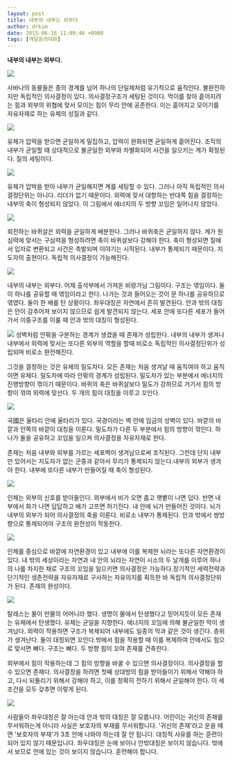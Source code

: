 ```yaml
---
layout: post
title: 내부의 내부는 외부다
author: drkim
date: 2015-06-16 11:09:46 +0900
tags: [깨달음의대화]
---
```

**내부의 내부는 외부다.**

  





![](/files/attach/images/198/882/599/168.jpg) 

  


사바나의 동물들은 종의 경계를 넘어 하나의 단일체처럼 유기적으로 움직인다. 불완전하지만 독립적인 의사결정이 있다. 의사결정구조가 세팅된 것이다. 먹이를 찾아 흩어지려는 힘과 외부의 위협에 맞서 모이는 힘이 무리 안에 공존한다. 이는 흩어지고 모이기를 자유자재로 하는 유체의 성질과 같다.

  





![](/files/attach/images/198/882/599/169.jpg) 

  


유체가 압력을 받으면 균일하게 밀집하고, 압력이 완화되면 균일하게 흩어진다. 조직의 내부가 균일할 때 상대적으로 불균일한 외부와 차별화되어 사건을 일으키는 계가 확정된다. 질의 세팅이다.

  





![](/files/attach/images/198/882/599/170.jpg) 

  


유체가 압박을 받아 내부가 균일해지면 계를 세팅할 수 있다. 그러나 아직 독립적인 의사결정단위는 아니다. 리더가 없기 때문이다. 외력에 맞서 대항하는 반대쪽 힘을 결정하는 내부의 축이 형성되지 않았다. 이 그림에서 에너지의 두 방향 꼬임은 일어나지 않았다. 

  





![](/files/attach/images/198/882/599/171.jpg) 

  


회전하는 바퀴살은 외력을 균일하게 배분한다. 그러나 바퀴축은 균일하지 않다. 계가 원심력에 맞서는 구심력을 형성하려면 축이 바퀴살보다 강해야 한다. 축이 형성되면 질에서 입자로 변환되고 사건은 촉발되며 이야기는 시작된다. 내부가 통제되기 때문이다. 지도자의 출현이다. 독립적 의사결정이 가능해진다.

  





![](/files/attach/images/198/882/599/172.jpg) 

  


내부의 내부는 외부다. 어제 출석부에서 가져온 비랑가님 그림이다. 구조는 엮임이다. 둘이 하나를 공유할 때 엮임이라고 한다. 나가는 것과 들어오는 것이 문 하나를 공유하므로 엮였다. 둘이 한 배를 탄 상황이다. 좌우대칭은 자연에서 흔히 발견된다. 안과 밖의 대칭은 안이 감추어져 보이지 않으므로 쉽게 발견되지 않는다. 세포 안에 또다른 세포가 들어가서 이중구조를 이룰 때 안과 밖의 대칭이 형성된다.

  


![](/files/attach/images/198/882/599/174.jpg)
  성벽처럼 안팎을 구분하는 경계가 생겼을 때 존재가 성립한다. 내부의 내부가 생겨나 내부에서 외력에 맞서는 또다른 외부의 역할을 할때 비로소 독립적인 의사결정단위가 성립되며 비로소 완전해진다.



  그것을 결정하는 것은 유체의 밀도차다. 모든 존재는 처음 생겨날 때 움직여야 하고 움직이면 유체다. 밀도차에 따라 안팎의 경계가 성립된다. 밀도차가 있는 부분에서 에너지의 진행방향이 꺾이기 때문이다. 바퀴의 축은 바퀴살보다 밀도가 강하므로 거기서 힘의 방향이 꺾여 외력에 맞선다. 두 개의 힘이 대칭을 이루고 꼬인다.



  


  ![](/files/attach/images/198/882/599/178.jpg)

국國은 울타리 안에 울타리가 있다. 국경이라는 벽 안에 임금의 성벽이 있다. 바깥의 바깥과 안쪽의 바깥이 대칭을 이룬다. 밀도차가 다른 두 부분에서 힘의 방향이 꺾인다. 하나가 둘을 공유하고 꼬임을 일으켜 의사결정을 자유자재로 한다.

존재는 처음 내부와 외부를 가르는 세포벽이 생겨남으로써 조직된다. 그런데 단지 내부만 있어서는 지도자가 없는 군중과 같아서 무리가 통제되지 않는다.내부의 외부가 생겨야 한다. 내부에 또다른 내부가 만들어질 때 축이 형성된다.

  


![](/files/attach/images/198/882/599/173.jpg)

  


인체는 외부의 신호를 받아들인다. 외부에서 비가 오면 춥고 햇볕이 나면 덥다. 반면 내부에서 화가 나면 답답하고 배가 고프면 허기진다. 내 안에 뇌가 만들어진 것이다. 뇌가 내부의 외부가 되어 의사결정의 축을 이룬다. 비로소 내부가 통제된다. 안과 밖에서 쌍방향으로 통제되어야 구조의 완전성이 작동한다.

  



![](/files/attach/images/198/882/599/176.jpg)   
  


인체를 중심으로 바깥에 자연환경이 있고 내부에 이를 복제한 뇌라는 또다른 자연환경이 있다. 내 밖의 세상이라는 자연과 내 안의 뇌라는 자연이 시소의 두 날개를 이루어 하나의 나를 차지한 채로 구조의 꼬임을 일으키면 의사결정은 가능하다.장기적인 세력전략과 단기적인 생존전략을 자유자재로 구사하는 자유의지를 획득한 바 독립적 의사결정단위가 된다. 존재의 완성이다.

  


  





![](/files/attach/images/198/882/599/175.jpg) 

  


탈레스는 물이 만물의 어머니라 했다. 생명이 물에서 탄생했다고 믿어지듯이 모든 존재는 유체에서 탄생했다. 유체는 균일을 지향한다. 에너지의 꼬임에 의해 불균일한 막이 생겨났다. 외력이 작용하면 구조가 복제되어 내부에도 일종의 막과 같은 것이 생긴다. 층위가 생겨난다. 둘이 대칭되면 꼬인다.밖에서 힘을 작용할 때 이를 복제하여 안에서도 힘으로 맞서면 뼈다. 구조는 뼈다. 두 방향 힘이 꼬여 존재를 건축한다.

  


외부에서 힘이 작용하는데 그 힘의 방향을 바꿀 수 있으면 의사결정이다. 의사결정을 할 수 있으면 존재다. 의사결정을 하려면 첫째 상대방의 힘을 받아들이기 위해서 약해야 하고, 다시 되돌리기 위해서 강해야 하고, 이를 정확히 전하기 위해서 균일해야 한다. 이 세 조건을 모두 갖추면 이렇게 된다.

  


  



 
![](/files/attach/images/198/882/599/DSC01488.JPG) 

  


사람들이 좌우대칭은 잘 아는데 안과 밖의 대칭은 잘 모릅니다. 어린이는 귀신의 존재를 무서워하는게 아니라 사실은 보호자의 부재를 무서워합니다. '귀신의 존재'라고 운을 떼면 '보호자의 부재'가 3초 안에 나와야 하는데 잘 안 됩니다. 대칭적 사유를 하는 훈련이 되어 있지 않기 때문입니다. 좌우대칭은 눈에 보이나 안밖대칭은 보이지 않습니다. 밖에서 보므로 안에 있는 것이 보이지 않습니다. 훈련해야 합니다.